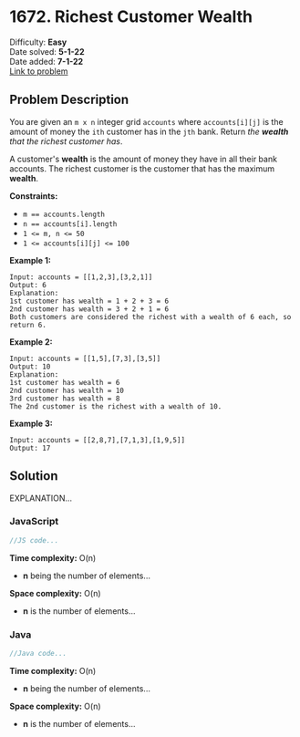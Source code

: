 # 1672. Richest Customer Wealth

Difficulty: **Easy**  
Date solved: **5-1-22**  
Date added: **7-1-22**  
[Link to problem](https://leetcode.com/problems/richest-customer-wealth/submissions/)

## Problem Description

You are given an `m x n` integer grid `accounts` where `accounts[i][j]` is the amount of money the `i​​​​​​​​​​​th`​​​​ customer has in the `j​​​​​​​​​​​th​​​​` bank. Return *the **wealth** that the richest customer has*.

A customer's **wealth** is the amount of money they have in all their bank accounts. The richest customer is the customer that has the maximum **wealth**.

**Constraints:**

- `m == accounts.length`
- `n == accounts[i].length`
- `1 <= m, n <= 50`
- `1 <= accounts[i][j] <= 100`

**Example 1:**

```
Input: accounts = [[1,2,3],[3,2,1]]
Output: 6
Explanation:
1st customer has wealth = 1 + 2 + 3 = 6
2nd customer has wealth = 3 + 2 + 1 = 6
Both customers are considered the richest with a wealth of 6 each, so return 6.
```

**Example 2:**

```
Input: accounts = [[1,5],[7,3],[3,5]]
Output: 10
Explanation: 
1st customer has wealth = 6
2nd customer has wealth = 10 
3rd customer has wealth = 8
The 2nd customer is the richest with a wealth of 10.
```

**Example 3:**

```
Input: accounts = [[2,8,7],[7,1,3],[1,9,5]]
Output: 17
```

## Solution

EXPLANATION...

### **JavaScript**

```js
//JS code...
```

**Time complexity:** O(n)
- **n** being the number of elements...

**Space complexity:** O(n)
- **n** is the number of elements...

### **Java**

```java
//Java code...
```

**Time complexity:** O(n)
- **n** being the number of elements...

**Space complexity:** O(n)
- **n** is the number of elements...